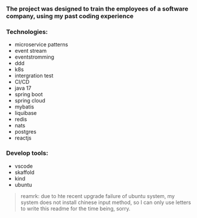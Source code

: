 ### The project was designed to train the employees of a software company, using my past coding experience

### Technologies:
* microservice patterns
* event stream
* eventstromming
* ddd
* k8s
* intergration test
* CI/CD
* java 17
* spring boot
* spring cloud
* mybatis
* liquibase
* redis
* nats
* postgres
* reactjs

### Develop tools:
* vscode
* skaffold
* kind
* ubuntu

> reamrk: due to hte recent upgrade failure of ubuntu system, my system does not install chinese input method, so I can only use letters to write this readme for the time being, sorry.
